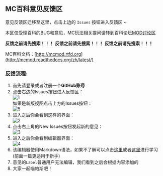 ## MC百科意见反馈区

意见反馈区迁移至这里，点击上边的 `Issues` 按钮进入反馈区 ~

本区仅受理百科的BUG和意见，MC玩法相关提问请转到百科论坛[MOD讨论区](http://bbs.mcmod.cn/forum-31-1.html)

**反馈之前请先搜索！！！** **反馈之前请先搜索！！！** **反馈之前请先搜索！！！**

MC百科文档：[http://mcmod.rtfd.org](http://mcmod.readthedocs.org/zh/latest/)


### 反馈流程:

1. 首先请登录或者注册一个**GitHub账号**
2. 点击右边的Issues按钮进入反馈区：  
![1](https://cloud.githubusercontent.com/assets/5229241/9202439/61299b7e-4084-11e5-80f1-2ab82ba39310.png)  
如果是新版视图点击上方的Issues按钮：  
![5](https://cloud.githubusercontent.com/assets/5229241/11308813/60ce2d04-8ffb-11e5-978f-366dd2d7f75e.png)
3. 进入之后你会看到这样的界面：  
![2](https://cloud.githubusercontent.com/assets/5229241/9202512/d50559c0-4084-11e5-82fa-4f31719ca295.png)
4. 点击右上角的New Issues按钮发起新的意见：  
![3](https://cloud.githubusercontent.com/assets/5229241/9202587/28f4cdfe-4085-11e5-94d8-69b4e81fa569.png)
5. 进入之后你会看到编辑器界面：  
![4](https://cloud.githubusercontent.com/assets/5229241/9203004/2d91fe70-4087-11e5-9b76-c5b7a8363869.png)
6. 该编辑器使用Markdown语法，如果不了解可以点击[这里](https://github.com/younghz/Markdown/blob/master/README.md)或者[这里](http://www.markdown.cn/)进行学习(前面一篇更适用于新手)
7. 意见的`Label`普通用户无法编辑，我们看到之后会根据内容添加的
8. 大家一起喵帕斯吧！
